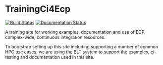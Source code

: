 # TrainingCi4Ecp

[![Build Status](https://travis-ci.org/betterscientificsoftware/TrainingCi4Ecp.svg?branch=master)](https://travis-ci.org/betterscientificsoftware/TrainingCi4Ecp)
[![Documentation Status](https://readthedocs.org/projects/trainingci4ecp/badge/?version=master)](https://trainingci4ecp.readthedocs.io/en/master/?badge=master)

A training site for working examples, documentation and use of ECP, complex-wide, continuous integration resources.

To bootstrap setting up this site including supporting a number of common HPC use cases, we are using the
[BLT](https://computation.llnl.gov/projects/blt-build-link-test) system to support the examples, ci-testing
and documentation used in this site.
